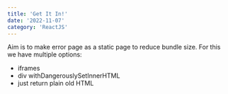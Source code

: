 ```yaml
---
title: 'Get It In!'
date: '2022-11-07'
category: 'ReactJS'
---
```


Aim is to make error page as a static page to reduce bundle size. For this we have multiple options:

- iframes
- div withDangerouslySetInnerHTML
- just return plain old HTML

